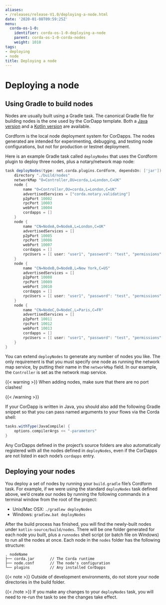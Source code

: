 ```yaml
---
aliases:
- /releases/release-V1.0/deploying-a-node.html
date: '2020-01-08T09:59:25Z'
menu:
  corda-os-1-0:
    identifier: corda-os-1-0-deploying-a-node
    parent: corda-os-1-0-corda-nodes
    weight: 1010
tags:
- deploying
- node
title: Deploying a node
---
```



# Deploying a node


## Using Gradle to build nodes

Nodes are usually built using a Gradle task. The canonical Gradle file for building nodes is the one used by the
CorDapp template. Both a [Java version](https://github.com/corda/cordapp-template-java/blob/master/build.gradle) and
a [Kotlin version](https://github.com/corda/cordapp-template-kotlin/blob/master/build.gradle) are available.

Cordform is the local node deployment system for CorDapps. The nodes generated are intended for experimenting,
debugging, and testing node configurations, but not for production or testnet deployment.

Here is an example Gradle task called `deployNodes` that uses the Cordform plugin to deploy three nodes, plus a
notary/network map node:

```groovy
task deployNodes(type: net.corda.plugins.Cordform, dependsOn: ['jar']) {
    directory "./build/nodes"
    networkMap "O=Controller,OU=corda,L=London,C=UK"
    node {
        name "O=Controller,OU=corda,L=London,C=UK"
        advertisedServices = ["corda.notary.validating"]
        p2pPort 10002
        rpcPort 10003
        webPort 10004
        cordapps = []
    }
    node {
        name "CN=NodeA,O=NodeA,L=London,C=UK"
        advertisedServices = []
        p2pPort 10005
        rpcPort 10006
        webPort 10007
        cordapps = []
        rpcUsers = [[ user: "user1", "password": "test", "permissions": []]]
    }
    node {
        name "CN=NodeB,O=NodeB,L=New York,C=US"
        advertisedServices = []
        p2pPort 10008
        rpcPort 10009
        webPort 10010
        cordapps = []
        rpcUsers = [[ user: "user1", "password": "test", "permissions": []]]
    }
    node {
        name "CN=NodeC,O=NodeC,L=Paris,C=FR"
        advertisedServices = []
        p2pPort 10011
        rpcPort 10012
        webPort 10013
        cordapps = []
        rpcUsers = [[ user: "user1", "password": "test", "permissions": []]]
    }
}
```

You can extend `deployNodes` to generate any number of nodes you like. The only requirement is that you must specify
one node as running the network map service, by putting their name in the `networkMap` field. In our example, the
`Controller` is set as the network map service.


{{< warning >}}
When adding nodes, make sure that there are no port clashes!

{{< /warning >}}


If your CorDapp is written in Java, you should also add the following Gradle snippet so that you can pass named arguments to your flows via the Corda shell:

```groovy
tasks.withType(JavaCompile) {
    options.compilerArgs << "-parameters"
}
```

Any CorDapps defined in the project’s source folders are also automatically registered with all the nodes defined in
`deployNodes`, even if the CorDapps are not listed in each node’s `cordapps` entry.


## Deploying your nodes

You deploy a set of nodes by running your `build.gradle` file’s Cordform task. For example, if we were using the
standard `deployNodes` task defined above, we’d create our nodes by running the following commands in a terminal
window from the root of the project:


* Unix/Mac OSX: `./gradlew deployNodes`
* Windows: `gradlew.bat deployNodes`

After the build process has finished, you will find the newly-built nodes under `kotlin-source/build/nodes`. There
will be one folder generated for each node you built, plus a `runnodes` shell script (or batch file on Windows) to
run all the nodes at once. Each node in the `nodes` folder has the following structure:

```none
. nodeName
├── corda.jar       // The Corda runtime
├── node.conf       // The node's configuration
└── plugins         // Any installed CorDapps
```

{{< note >}}
Outside of development environments, do not store your node directories in the build folder.

{{< /note >}}
If you make any changes to your `deployNodes` task, you will need to re-run the task to see the changes take effect.

